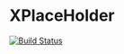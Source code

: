 # XPlaceHolder

[![Build Status](https://xplaceholderci.gugagaga.fun/buildStatus/icon?job=xplaceholder/xplaceholder/draft)](https://xplaceholderci.gugagaga.fun/job/xplaceholder/job/xplaceholder/job/draft/)